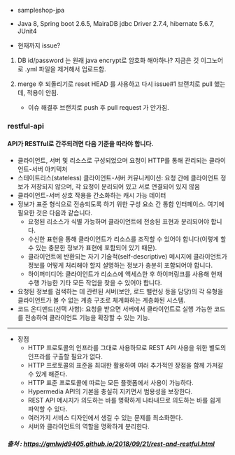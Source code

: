 - sampleshop-jpa

- Java 8, Spring boot 2.6.5, MairaDB jdbc Driver 2.7.4, hibernate 5.6.7, JUnit4


- 현재까지 issue?

1. DB id/password 는 원래 java encrypt로 암호화 해야하나? 지금은 깃 이그노어로 .yml 파일을 제거해서 업로드함.

2. merge 후 되돌리기로 reset HEAD 를 사용하고 다시 issue#1 브랜치로 pull 했는데, 적용이 안됨.
    - 이슈 해결후 브랜치로 push 후 pull request 가 안가짐.


### restful-api

#### API가 RESTful로 간주되려면 다음 기준을 따라야 합니다.

+ 클라이언트, 서버 및 리소스로 구성되었으며 요청이 HTTP를 통해 관리되는 클라이언트-서버 아키텍처
+ 스테이트리스(stateless) 클라이언트-서버 커뮤니케이션: 요청 간에 클라이언트 정보가 저장되지 않으며, 각 요청이 분리되어 있고 서로 연결되어 있지 않음
+ 클라이언트-서버 상호 작용을 간소화하는 캐시 가능 데이터
+ 정보가 표준 형식으로 전송되도록 하기 위한 구성 요소 간 통합 인터페이스. 여기에 필요한 것은 다음과 같습니다.
  + 요청된 리소스가 식별 가능하며 클라이언트에 전송된 표현과 분리되어야 합니다.
  + 수신한 표현을 통해 클라이언트가 리소스를 조작할 수 있어야 합니다(이렇게 할 수 있는 충분한 정보가 표현에 포함되어 있기 때문).
  + 클라이언트에 반환되는 자기 기술적(self-descriptive) 메시지에 클라이언트가 정보를 어떻게 처리해야 할지 설명하는 정보가 충분히 포함되어야 합니다.
  + 하이퍼미디어: 클라이언트가 리소스에 액세스한 후 하이퍼링크를 사용해 현재 수행 가능한 기타 모든 작업을 찾을 수 있어야 합니다.
+ 요청된 정보를 검색하는 데 관련된 서버(보안, 로드 밸런싱 등을 담당)의 각 유형을 클라이언트가 볼 수 없는 계층 구조로 체계화하는 계층화된 시스템.
+ 코드 온디맨드(선택 사항): 요청을 받으면 서버에서 클라이언트로 실행 가능한 코드를 전송하여 클라이언트 기능을 확장할 수 있는 기능. 

--------------------------------------

+ 장점
  + HTTP 프로토콜의 인프라를 그대로 사용하므로 REST API 사용을 위한 별도의 인프라를 구출할 필요가 없다.
  + HTTP 프로토콜의 표준을 최대한 활용하여 여러 추가적인 장점을 함께 가져갈 수 있게 해준다.
  + HTTP 표준 프로토콜에 따르는 모든 플랫폼에서 사용이 가능하다.
  + Hypermedia API의 기본을 충실히 지키면서 범용성을 보장한다.
  + REST API 메시지가 의도하는 바를 명확하게 나타내므로 의도하는 바를 쉽게 파악할 수 있다.
  + 여러가지 서비스 디자인에서 생길 수 있는 문제를 최소화한다.
  + 서버와 클라이언트의 역할을 명확하게 분리한다.

##### 출처 : https://gmlwjd9405.github.io/2018/09/21/rest-and-restful.html

